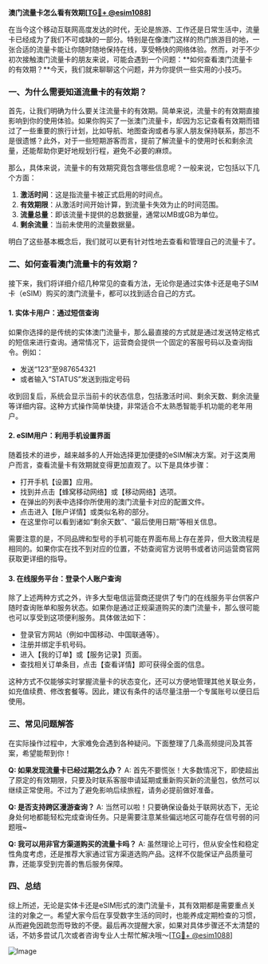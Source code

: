 **澳门流量卡怎么看有效期[[TG💪+ @esim1088](https://t.me/s/esim1088)]**

在当今这个移动互联网高度发达的时代，无论是旅游、工作还是日常生活中，流量卡已经成为了我们不可或缺的一部分。特别是在像澳门这样的热门旅游目的地，一张合适的流量卡能让你随时随地保持在线，享受畅快的网络体验。然而，对于不少初次接触澳门流量卡的朋友来说，可能会遇到一个问题：**如何查看澳门流量卡的有效期？**今天，我们就来聊聊这个问题，并为你提供一些实用的小技巧。

### 一、为什么需要知道流量卡的有效期？

首先，让我们明确为什么要关注流量卡的有效期。简单来说，流量卡的有效期直接影响到你的使用体验。如果你购买了一张澳门流量卡，却因为忘记查看有效期而错过了一些重要的旅行计划，比如导航、地图查询或者与家人朋友保持联系，那岂不是很遗憾？此外，对于一些短期游客而言，提前了解流量卡的使用时长和剩余流量，还能帮助你更好地规划行程，避免不必要的麻烦。

那么，具体来说，流量卡的有效期究竟包含哪些信息呢？一般来说，它包括以下几个方面：

1. **激活时间**：这是指流量卡被正式启用的时间点。
2. **有效期限**：从激活时间开始计算，到流量卡失效为止的时间范围。
3. **流量总量**：即该流量卡提供的总数据量，通常以MB或GB为单位。
4. **剩余流量**：当前未使用的流量数据量。

明白了这些基本概念后，我们就可以更有针对性地去查看和管理自己的流量卡了。

### 二、如何查看澳门流量卡的有效期？

接下来，我们将详细介绍几种常见的查看方法，无论你是通过实体卡还是电子SIM卡（eSIM）购买的澳门流量卡，都可以找到适合自己的方式。

#### 1. 实体卡用户：通过短信查询

如果你选择的是传统的实体澳门流量卡，那么最直接的方式就是通过发送特定格式的短信来进行查询。通常情况下，运营商会提供一个固定的客服号码以及查询指令。例如：

- 发送“123”至987654321
- 或者输入“STATUS”发送到指定号码

收到回复后，系统会显示当前卡的状态信息，包括激活时间、剩余天数、剩余流量等详细内容。这种方式操作简单快捷，非常适合不太熟悉智能手机功能的老年用户。

#### 2. eSIM用户：利用手机设置界面

随着技术的进步，越来越多的人开始选择更加便捷的eSIM解决方案。对于这类用户而言，查看流量卡有效期就变得更加直观了。以下是具体步骤：

- 打开手机【设置】应用。
- 找到并点击【蜂窝移动网络】或【移动网络】选项。
- 在弹出的列表中选择你所使用的澳门流量卡对应的配置文件。
- 点击进入【账户详情】或类似名称的部分。
- 在这里你可以看到诸如“剩余天数”、“最后使用日期”等相关信息。

需要注意的是，不同品牌和型号的手机可能在界面布局上存在差异，但大致流程是相同的。如果你实在找不到对应的位置，不妨查阅官方说明书或者访问运营商官网获取更详细的指导。

#### 3. 在线服务平台：登录个人账户查询

除了上述两种方式之外，许多大型电信运营商还提供了专门的在线服务平台供客户随时查询账单和服务状态。如果你是通过正规渠道购买的澳门流量卡，那么很可能也可以享受到这项便利服务。具体做法如下：

- 登录官方网站（例如中国移动、中国联通等）。
- 注册并绑定手机号码。
- 进入【我的订单】或【服务记录】页面。
- 查找相关订单条目，点击【查看详情】即可获得全面的信息。

这种方式不仅能够实时掌握流量卡的状态变化，还可以方便地管理其他关联业务，如充值续费、修改套餐等。因此，建议有条件的话尽量注册一个专属账号以便日后使用。

### 三、常见问题解答

在实际操作过程中，大家难免会遇到各种疑问。下面整理了几条高频提问及其答案，希望能帮到你！

**Q: 如果发现流量卡已经过期怎么办？**
A: 首先不要慌张！大多数情况下，即使超出了原定的有效期限，只要及时联系客服申请延期或重新购买新的流量包，依然可以继续正常使用。不过为了避免影响后续旅程，请务必提前做好准备。

**Q: 是否支持跨区漫游查询？**
A: 当然可以啦！只要确保设备处于联网状态下，无论身处何地都能轻松完成查询任务。只是需要注意某些偏远地区可能存在信号弱的问题哦~

**Q: 我可以用非官方渠道购买的流量卡吗？**
A: 虽然理论上可行，但从安全性和稳定性角度考虑，还是推荐大家通过官方渠道选购产品。这样不仅能保证产品质量可靠，还能享受到完善的售后服务保障。

### 四、总结

综上所述，无论是实体卡还是eSIM形式的澳门流量卡，其有效期都是需要重点关注的对象之一。希望大家今后在享受数字生活的同时，也能养成定期检查的习惯，从而避免因疏忽而导致的不便。最后再次提醒大家，如果对具体步骤还不太清楚的话，不妨多尝试几次或者咨询专业人士帮忙解决哦～[[TG💪+ @esim1088](https://t.me/s/esim1088)] 

![Image](https://i.postimg.cc/4NQfJmqS/Snipaste-2025-05-13-00-14-12.png)